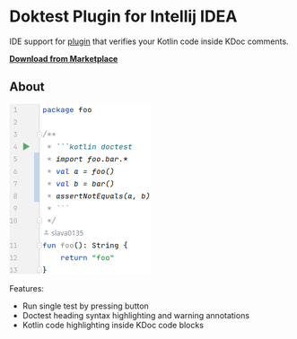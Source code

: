 # Doktest Plugin for Intellij IDEA

IDE support for [plugin](https://github.com/Slava0135/doktest) that verifies your Kotlin code inside KDoc comments.

[**Download from Marketplace**](https://plugins.jetbrains.com/plugin/21791-doktest)

## About

![preview](preview.png)

Features:

* Run single test by pressing button
* Doctest heading syntax highlighting and warning annotations
* Kotlin code highlighting inside KDoc code blocks
